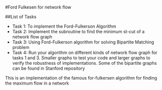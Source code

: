 #Ford Fulkesen for network flow

##List of Tasks
* Task 1: To implement the Ford-Fulkerson Algorithm
* Task 2: Implement the subroutine to find the minimum st-cut of a network flow graph
* Task 3: Using Ford-Fulkerson algorithm for solving Bipartite Matching problem
* Task 4: Run your algorithm on different kinds of network flow graph for tasks 1 and 3. Smaller graphs to
test your code and larger graphs to verify the robustness of implementations. Some of the bipartite graphs
can be found in Stanford repository

This is an implementation of the famous for-fulkersen algorithm for finding the maximum flow in a network
